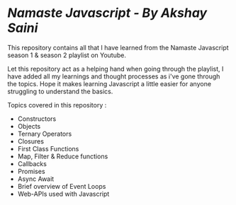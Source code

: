 # ***Namaste Javascript - By Akshay Saini*** 

 This repository contains all that I have learned from the Namaste Javascript season 1 & season 2 playlist on Youtube.

Let this repository act as a helping hand when going through the playlist, I have added all my learnings and thought processes as i've gone through the topics. Hope it makes learning Javascript a little easier for anyone struggling to understand the basics.

 Topics covered in this repository :
 * Constructors
 * Objects
 * Ternary Operators
 * Closures
 * First Class Functions
 * Map, Filter & Reduce functions
 * Callbacks
 * Promises
 * Async Await
 * Brief overview of Event Loops
 * Web-APIs used with Javascript

   



